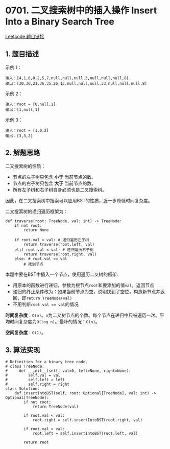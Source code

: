 # 0701. 二叉搜索树中的插入操作 Insert Into a Binary Search Tree
[Leetcode 题目链接](https://leetcode.com/problems/search-in-a-binary-search-tree/description/)

## 1. 题目描述


示例 1：

```
输入：[4,1,6,0,2,5,7,null,null,null,3,null,null,null,8]
输出：[30,36,21,36,35,26,15,null,null,null,33,null,null,null,8]
```

示例 2：

```
输入：root = [0,null,1]
输出：[1,null,1]
```

示例 3：

```
输入：root = [1,0,2]
输出：[3,3,2]
```

## 2. 解题思路
二叉搜索树的性质：
- 节点的左子树只包含 **小于** 当前节点的数。
- 节点的右子树只包含 **大于** 当前节点的数。
- 所有左子树和右子树自身必须也是二叉搜索树。

因此，在二叉搜索树中搜索可以应用BST的性质，近一步降低时间复杂度。

二叉搜索树的递归遍历框架为：
```Py
def traverse(root: TreeNode, val: int) -> TreeNode:
    if not root:
        return None
    
    if root.val > val: # 递归遍历左子树
        return traverse(root.left, val)
    elif root.val < val: # 递归遍历右子树
        return traverse(root.right, val)
    else: # root.val == val
        # 找到节点
```

本题中要在BST中插入一个节点，使用遍历二叉树的框架:
- 用原本的函数进行递归，参数为根节点`root`和要添加的值`val`，返回节点
- 递归的终止条件改为：如果当前节点为空，说明找到了空位，构造新节点并返回，即`return TreeNode(val)`
- 不用判断`root.val == val`的情况

**时间复杂度**：`O(n)`。`n`为二叉树节点的个数。每个节点在递归中只被遍历一次。平均时间复杂度为`O(log n)`。最坏的情况：`O(n)`。

**空间复杂度**：`O(1)`。

## 3. 算法实现
```Py
# Definition for a binary tree node.
# class TreeNode:
#     def __init__(self, val=0, left=None, right=None):
#         self.val = val
#         self.left = left
#         self.right = right
class Solution:
    def insertIntoBST(self, root: Optional[TreeNode], val: int) -> Optional[TreeNode]:
        if not root:
            return TreeNode(val)
        
        if root.val < val:
            root.right = self.insertIntoBST(root.right, val)
        
        if root.val > val:
            root.left = self.insertIntoBST(root.left, val)

        return root
```
